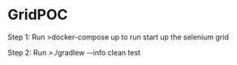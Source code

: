 # GridPOC

Step 1: Run >docker-compose up to run start up the selenium grid

Step 2: Run >./gradlew --info clean test
